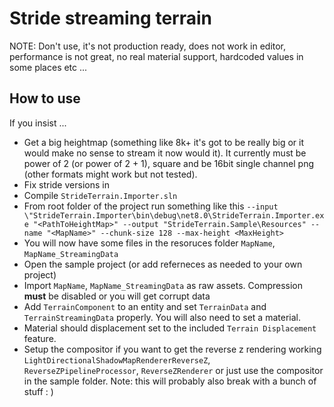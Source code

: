 # Stride streaming terrain
NOTE: Don't use, it's not production ready, does not work in editor, performance is not great, no real material support, hardcoded values in some places etc ... 


## How to use
If you insist ...

* Get a big heightmap (something like 8k+ it's got to be really big or it would make no sense to stream it now would it). It currently must be power of 2 (or power of 2 + 1), square and be 16bit single channel png (other formats might work but not tested).
* Fix stride versions in 
* Compile `StrideTerrain.Importer.sln`
* From root folder of the project run something like this `--input \"StrideTerrain.Importer\bin\debug\net8.0\StrideTerrain.Importer.exe "<PathToHeightMap>" --output "StrideTerrain.Sample\Resources" --name "<MapName>" --chunk-size 128 --max-height <MaxHeight>`
* You will now have some files in the resoruces folder `MapName`, `MapName_StreamingData`
* Open the sample project (or add referneces as needed to your own project)
* Import `MapName`, `MapName_StreamingData` as raw assets. Compression **must** be disabled or you will get corrupt data
* Add `TerrainComponent` to an entity and set `TerrainData` and `TerrainStreamingData` properly. You will also need to set a material.
* Material should displacement set to the included `Terrain Displacement` feature.
* Setup the compositor if you want to get the reverse z rendering working `LightDirectionalShadowMapRendererReverseZ`, `ReverseZPipelineProcessor`, `ReverseZRenderer` or just use the compositor in the sample folder. Note: this will probably also break with a bunch of stuff : ) 
